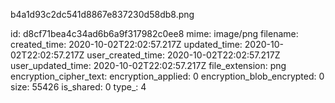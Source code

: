 b4a1d93c2dc541d8867e837230d58db8.png

id: d8cf71bea4c34ad6b6a9f317982c0ee8
mime: image/png
filename: 
created_time: 2020-10-02T22:02:57.217Z
updated_time: 2020-10-02T22:02:57.217Z
user_created_time: 2020-10-02T22:02:57.217Z
user_updated_time: 2020-10-02T22:02:57.217Z
file_extension: png
encryption_cipher_text: 
encryption_applied: 0
encryption_blob_encrypted: 0
size: 55426
is_shared: 0
type_: 4